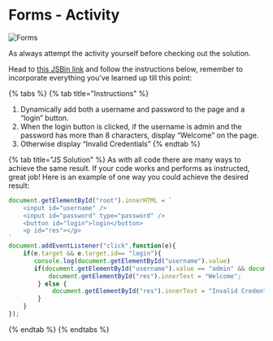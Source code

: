# Forms - Activity

![Forms](../.gitbook/assets/image%20%2892%29.png)

As always attempt the activity yourself before checking out the solution.

Head to [this JSBin link](https://jsbin.com/lotazuq/edit?html,js,output) and follow the instructions below, remember to incorporate everything you've learned up till this point:

{% tabs %}
{% tab title="Instructions" %}
1. Dynamically add both a username and password to the page and a “login” button.
2. When the login button is clicked, if the username is admin and the password has more than 8 characters, display “Welcome” on the page.
3. Otherwise display “Invalid Credentials”
{% endtab %}

{% tab title="JS Solution" %}
As with all code there are many ways to achieve the same result. If your code works and performs as instructed, great job! Here is an example of one way you could achieve the desired result:

```javascript
document.getElementById("root").innerHTML = `
    <input id="username" />
    <input id="password" type="password" />
    <button id="login">login</button>
    <p id="res"></p>
`
document.addEventListener("click",function(e){ 
    if(e.target && e.target.id== "login"){ 
       console.log(document.getElementById("username").value)
       if(document.getElementById("username").value == "admin" && document.getElementById("password").value.length >= 8) {
           document.getElementById("res").innerText = "Welcome";
        } else {
            document.getElementById("res").innerText = "Invalid Credentials";
        }
    } 
});
```
{% endtab %}
{% endtabs %}



